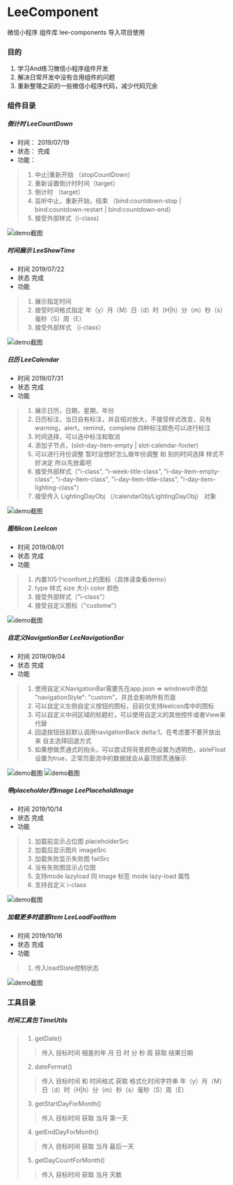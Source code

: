 # LeeComponent
 微信小程序 组件库 lee-components 导入项目使用
 
 ### 目的
 1. 学习And练习微信小程序组件开发
 2. 解决日常开发中没有合用组件的问题
 3. 重新整理之前的一些微信小程序代码，减少代码冗余
 
 ### 组件目录
 ##### 倒计时 LeeCountDown
 * 时间：
  2019/07/19
 * 状态：
  完成
 * 功能：
  > 1. 中止|重新开始 （stopCountDown）
  > 2. 重新设置倒计时时间（target）
  > 3. 倒计时 （target）
  > 4. 监听中止，重新开始，结束 （bind:countdown-stop | bind:countdown-restart | bind:countdown-end）
  > 5. 接受外部样式（i-class)
  
  ![demo截图](https://github.com/leeboo741/ImageRepository/blob/master/WXLeeComponent/countDown.png)
  
 ##### 时间展示 LeeShowTime
 * 时间
  2019/07/22
 * 状态
  完成
 * 功能
  > 1. 展示指定时间
  > 2. 接受时间格式指定 年（y）月（M）日（d）时（H|h）分（m）秒（s）毫秒（S）周（E）
  > 3. 接受外部样式 （i-class）
  
  ![demo截图](https://github.com/leeboo741/ImageRepository/blob/master/WXLeeComponent/showTime.png)
  
 ##### 日历 LeeCalendar
 * 时间
  2019/07/31
 * 状态
  完成
 * 功能
  > 1. 展示日历，日期，星期，年份
  > 2. 日历标注，当日自有标注，并且相对放大，不接受样式改变，另有warning，alert，remind，complete 四种标注颜色可以进行标注
  > 3. 时间选择，可以选中标注和取消
  > 4. 添加子节点，(slot-day-item-empty | slot-calendar-footer)
  > 5. 可以进行月份调整 暂时没想好怎么做年份调整 和 别的时间选择 样式不好决定 所以先放着吧
  > 6. 接受外部样式（"i-class", "i-week-title-class", "i-day-item-empty-class", "i-day-item-class", "i-day-item-title-class", "i-day-item-lighting-class"）
  > 7. 接受传入 LightingDayObj （/calendarObj/LightingDayObj） 对象
  
  ![demo截图](https://github.com/leeboo741/ImageRepository/blob/master/WXLeeComponent/calendar.png)
  
 ##### 图标icon LeeIcon
 * 时间
  2019/08/01
 * 状态
  完成
 * 功能
  > 1. 内置105个iconfont上的图标（具体请查看demo）
  > 2. type 样式 size 大小 color 颜色
  > 3. 接受外部样式（"i-class"）
  > 4. 接受自定义图标（"custome"）
  
  ![demo截图](https://github.com/leeboo741/ImageRepository/blob/master/WXLeeComponent/icon.png)
  
  ##### 自定义NavigationBar LeeNavigationBar
 * 时间
  2019/09/04
 * 状态
  完成
 * 功能
  > 1. 使用自定义NavigationBar需要先在app.json => windows中添加 "navigationStyle": "custom"，并且会影响所有页面
  > 2. 可以自定义左侧自定义按钮的图标，目前仅支持leeIcon库中的图标
  > 3. 可以自定义中间区域的标题栏，可以使用自定义的其他控件或者View来代替
  > 4. 回退按钮目前默认调用navigationBack delta:1，在考虑要不要开放出来 自主选择回退方式
  > 5. 如果想做贯通式的抬头，可以尝试将背景颜色设置为透明色，ableFloat设置为true，正常页面流中的数据就会从最顶部贯通展示
  
  ![demo截图](https://github.com/leeboo741/ImageRepository/blob/master/WXLeeComponent/navigationBar_1.png)
  ![demo截图](https://github.com/leeboo741/ImageRepository/blob/master/WXLeeComponent/navigationBar_2.png)
  
  ##### 带placeholder的image LeePlaceholdImage
 * 时间
  2019/10/14
 * 状态
  完成
 * 功能
  > 1. 加载前显示占位图 placeholderSrc
  > 2. 加载后显示图片 imageSrc
  > 3. 加载失败显示失败图 failSrc
  > 4. 没有失败图显示占位图
  > 5. 支持mode lazyload 同 image 标签 mode lazy-load 属性
  > 6. 支持自定义 i-class
  
  ![demo截图](https://github.com/leeboo741/ImageRepository/blob/master/WXLeeComponent/placeholderImage.png)
  
  ##### 加载更多时底部item LeeLoadFootItem 
 * 时间
  2019/10/16
 * 状态
  完成
 * 功能
  > 1. 传入loadState控制状态
  
  ![demo截图](https://github.com/leeboo741/ImageRepository/blob/master/WXLeeComponent/loadFootItem.gif)
  
  ### 工具目录
  ##### 时间工具包 TimeUtils
  > 1. getDate() 
  >> 传入 目标时间 相差的年 月 日 时 分 秒 周 获取 结果日期
  > 2. dateFormat()
  >> 传入 目标时间 和 时间格式 获取 格式化时间字符串 年（y）月（M）日（d）时（H|h）分（m）秒（s）毫秒（S）周（E）
  > 3. getStartDayForMonth()
  >> 传入 目标时间 获取 当月 第一天
  > 4. getEndDayForMonth()
  >> 传入 目标时间 获取 当月 最后一天
  > 5. getDayCountForMonth()
  >> 传入 目标时间 获取 当月 天数
